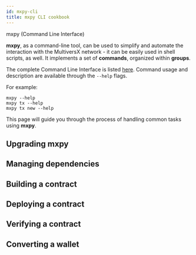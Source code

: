 ```yaml
---
id: mxpy-cli
title: mxpy CLI cookbook
---
```


[comment]: # (mx-abstract)

mxpy (Command Line Interface)

**mxpy**, as a command-line tool, can be used to simplify and automate the interaction with the MultiversX network - it can be easily used in shell scripts, as well. It implements a set of **commands**, organized within **groups**. 

The complete Command Line Interface is listed [here](https://github.com/multiversx/mx-sdk-py-cli/blob/main/CLI.md). Command usage and description are available through the `--help` flags.

For example:

```
mxpy --help
mxpy tx --help
mxpy tx new --help
```

This page will guide you through the process of handling common tasks using **mxpy**.

## Upgrading mxpy

## Managing dependencies

## Building a contract

## Deploying a contract

## Verifying a contract

## Converting a wallet
